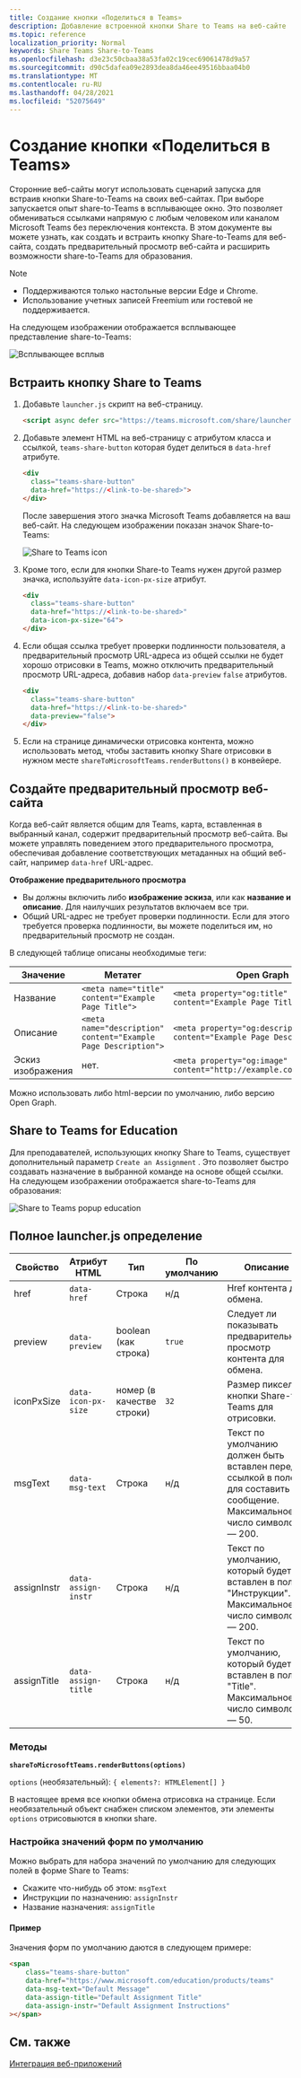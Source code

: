 ```yaml
---
title: Создание кнопки «Поделиться в Teams»
description: Добавление встроенной кнопки Share to Teams на веб-сайте
ms.topic: reference
localization_priority: Normal
keywords: Share Teams Share-to-Teams
ms.openlocfilehash: d3e23c50cbaa38a53fa02c19cec69061478d9a57
ms.sourcegitcommit: d90c5dafea09e2893dea8da46ee49516bbaa04b0
ms.translationtype: MT
ms.contentlocale: ru-RU
ms.lasthandoff: 04/28/2021
ms.locfileid: "52075649"
---
```

# <a name="create-share-to-teams-button"></a>Создание кнопки «Поделиться в Teams»

Сторонние веб-сайты могут использовать сценарий запуска для встраив кнопки Share-to-Teams на своих веб-сайтах. При выборе запускается опыт share-to-Teams в всплывающее окно. Это позволяет обмениваться ссылками напрямую с любым человеком или каналом Microsoft Teams без переключения контекста. В этом документе вы можете узнать, как создать и встраить кнопку Share-to-Teams для веб-сайта, создать предварительный просмотр веб-сайта и расширить возможности share-to-Teams для образования.

> [!NOTE]
> * Поддерживаются только настольные версии Edge и Chrome.
> * Использование учетных записей Freemium или гостевой не поддерживается.  

На следующем изображении отображается всплывающее представление share-to-Teams:

![Всплывающее всплыв](~/assets/images/share-to-teams-popup.png)

## <a name="embed-a-share-to-teams-button"></a>Встраить кнопку Share to Teams

1. Добавьте `launcher.js` скрипт на веб-страницу.

    ```html
    <script async defer src="https://teams.microsoft.com/share/launcher.js"></script>
    ```

1. Добавьте элемент HTML на веб-страницу с атрибутом класса и ссылкой, `teams-share-button` которая будет делиться в `data-href` атрибуте.

    ```html
    <div
      class="teams-share-button"
      data-href="https://<link-to-be-shared>">
    </div>
    ```

    После завершения этого значка Microsoft Teams добавляется на ваш веб-сайт. На следующем изображении показан значок Share-to-Teams:

    ![Share to Teams icon](~/assets/icons/share-to-teams-icon.png)

1. Кроме того, если для кнопки Share-to Teams нужен другой размер значка, используйте `data-icon-px-size` атрибут.

    ```html
    <div
      class="teams-share-button"
      data-href="https://<link-to-be-shared>"
      data-icon-px-size="64">
    </div>
    ```
1. Если общая ссылка требует проверки подлинности пользователя, а предварительный просмотр URL-адреса из общей ссылки не будет хорошо отрисовки в Teams, можно отключить предварительный просмотр URL-адреса, добавив набор `data-preview` `false` атрибутов.

    ```html
    <div
      class="teams-share-button"
      data-href="https://<link-to-be-shared>"
      data-preview="false">
    </div>
    ```

1. Если на странице динамически отрисовка контента, можно использовать метод, чтобы заставить кнопку Share отрисовки в нужном месте `shareToMicrosoftTeams.renderButtons()` в конвейере. 

## <a name="craft-your-website-preview"></a>Создайте предварительный просмотр веб-сайта

Когда веб-сайт является общим для Teams, карта, вставленная в выбранный канал, содержит предварительный просмотр веб-сайта. Вы можете управлять поведением этого предварительного просмотра, обеспечивая добавление соответствующих метаданных на общий веб-сайт, например `data-href` URL-адрес.  

**Отображение предварительного просмотра**

* Вы должны включить либо **изображение эскиза**, или как **название и** **описание**. Для наилучших результатов включаем все три.
* Общий URL-адрес не требует проверки подлинности. Если для этого требуется проверка подлинности, вы можете поделиться им, но предварительный просмотр не создан.

В следующей таблице описаны необходимые теги:

|Значение|Метатег| Open Graph|
|----|----|----|
|Название|`<meta name="title" content="Example Page Title">`|`<meta property="og:title" content="Example Page Title">`|
|Описание|`<meta name="description" content="Example Page Description">`|`<meta property="og:description" content="Example Page Description">`|
|Эскиз изображения| нет. |`<meta property="og:image" content="http://example.com/image.jpg">`|

Можно использовать либо html-версии по умолчанию, либо версию Open Graph.

## <a name="share-to-teams-for-education"></a>Share to Teams for Education

Для преподавателей, использующих кнопку Share to Teams, существует дополнительный параметр `Create an Assignment` . Это позволяет быстро создавать назначение в выбранной команде на основе общей ссылки. На следующем изображении отображается share-to-Teams для образования: 

![Share to Teams popup education](~/assets/images/share-to-teams-popup-edu.png)

## <a name="full-launcherjs-definition"></a>Полное launcher.js определение

| Свойство | Атрибут HTML | Тип | По умолчанию | Описание |
| -------------- | ---------------------- | --------------------- | ------- | ---------------------------------------------------------------------- |
| href | `data-href` | Строка | н/д | Href контента для обмена. |
| preview | `data-preview` | boolean (как строка) | `true` | Следует ли показывать предварительный просмотр контента для обмена. |
| iconPxSize | `data-icon-px-size` | номер (в качестве строки) | `32` | Размер пикселей кнопки Share-to-Teams для отрисовки. |
| msgText | `data-msg-text` | Строка | н/д | Текст по умолчанию должен быть вставлен перед ссылкой в поле для составить сообщение. Максимальное число символов — 200. |
| assignInstr | `data-assign-instr` | Строка | н/д | Текст по умолчанию, который будет вставлен в поле "Инструкции". Максимальное число символов — 200. |
| assignTitle | `data-assign-title` | Строка | н/д | Текст по умолчанию, который будет вставлен в поле "Title". Максимальное число символов — 50. |

### <a name="methods"></a>Методы

**`shareToMicrosoftTeams.renderButtons(options)`**

`options` (необязательный): `{ elements?: HTMLElement[] }`

В настоящее время все кнопки обмена отрисовка на странице. Если необязательный объект снабжен списком элементов, эти элементы `options` отрисовыются в кнопки share.

### <a name="set-default-form-values"></a>Настройка значений форм по умолчанию

Можно выбрать для набора значений по умолчанию для следующих полей в форме Share to Teams:

* Скажите что-нибудь об этом: `msgText`
* Инструкции по назначению: `assignInstr`
* Название назначения: `assignTitle`

#### <a name="example"></a>Пример

 Значения форм по умолчанию даются в следующем примере:

```html
<span
    class="teams-share-button"
    data-href="https://www.microsoft.com/education/products/teams"
    data-msg-text="Default Message"
    data-assign-title="Default Assignment Title"
    data-assign-instr="Default Assignment Instructions"
></span>
```

## <a name="see-also"></a>См. также

[Интеграция веб-приложений](~/samples/integrate-web-apps-overview.md)
